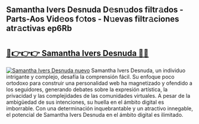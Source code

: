 ## Samantha Ivers Desnuda D𝚎sn𝚞dos filtr𝚊dos - Parts-Aos Vid𝚎os f𝚘tos - N𝚞evas filtr𝚊ciones atr𝚊ctivas ep6Rb

# <h2><a href="http://mb3gib0.tromn.icu/?c=Samantha+Ivers+Desnuda">🔗👉👉👉 Samantha Ivers Desnuda 🔗🔗</a></h2>

[![Samantha Ivers Desnuda nuevo](https://i.imgur.com/pEAQMta.gif)](http://mb3gib0.tromn.icu/?c=Samantha+Ivers+Desnuda)
Samantha Ivers Desnuda, un individuo intrigante y complejo, desafía la comprensión fácil. Su enfoque poco ortodoxo para construir una personalidad web ha magnetizado y ofendido a los seguidores, generando debates sobre la expresión artística, la privacidad y las complejidades de las comunidades virtuales. A pesar de la ambigüedad de sus intenciones, su huella en el ámbito digital es imborrable. Con una determinación inquebrantable y un atractivo innegable, el potencial de Samantha Ivers Desnuda en el ámbito digital es ilimitado.
